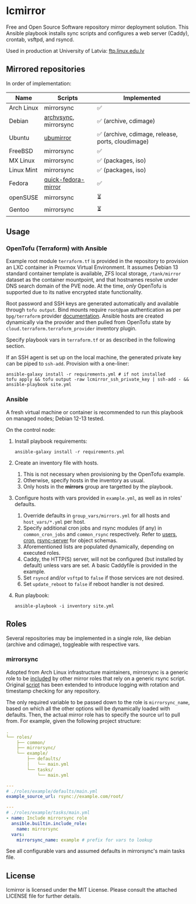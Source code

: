 # lcmirror

Free and Open Source Software repository mirror deployment solution. This Ansible playbook installs sync scripts and configures a web server (Caddy), crontab, vsftpd, and rsyncd.

Used in production at University of Latvia: [ftp.linux.edu.lv](https://ftp.linux.edu.lv/)

## Mirrored repositories

In order of implementation:

| Name       | Scripts                                                                 | Implemented                                      |
| ---------- | ----------------------------------------------------------------------- | ------------------------------------------------ |
| Arch Linux | mirrorsync                                                              | ✅                                                |
| Debian     | [archvsync](https://salsa.debian.org/mirror-team/archvsync), mirrorsync | ✅ (archive, cdimage)                             |
| Ubuntu     | [ubumirror](https://github.com/rolowilde/ubumirror)                     | ✅ (archive, cdimage, release, ports, cloudimage) |
| FreeBSD    | mirrorsync                                                              | ✅                                                |
| MX Linux   | mirrorsync                                                              | ✅ (packages, iso)                                |
| Linux Mint | mirrorsync                                                              | ✅ (packages, iso)                                |
| Fedora     | [quick-fedora-mirror](https://pagure.io/quick-fedora-mirror)            | ✅                                                |
| openSUSE   | mirrorsync                                                              | ⏳                                                |
| Gentoo     | mirrorsync                                                              | ⏳                                                |

## Usage

### OpenTofu (Terraform) with Ansible

Example root module `terraform.tf` is provided in the repository to provision an LXC container in Proxmox Virtual Environment. It assumes Debian 13 standard container template is available, ZFS local storage, `/tank/mirror` dataset as the container mountpoint, and that hostnames resolve under DNS search domain of the PVE node. At the time, *only* OpenTofu is supported due to its native encrypted state functionality.

Root password and SSH keys are generated automatically and available through `tofu output`. Bind mounts require `root@pam` authentication as per `bpg/terraform` provider [documentation](https://github.com/bpg/terraform-provider-proxmox/blob/a514610afb6f0b35f6bcfb9366eaf565c35b76fd/docs/resources/virtual_environment_container.md#example-usage). Ansible hosts are created dynamically via the provider and then pulled from OpenTofu state by `cloud.terraform.terraform_provider` inventory plugin.

Specify playbook vars in `terraform.tf` or as described in the following section.

If an SSH agent is set up on the local machine, the generated private key can be piped to `ssh-add`. Provision with a one-liner:

```shell
ansible-galaxy install -r requirements.yml # if not installed
tofu apply && tofu output -raw lcmirror_ssh_private_key | ssh-add - && ansible-playbook site.yml
```

### Ansible

A fresh virtual machine or container is recommended to run this playbook on managed nodes; Debian 12-13 tested.

On the control node:

1. Install playbook requirements:

    ```shell
    ansible-galaxy install -r requirements.yml
    ```

2. Create an inventory file with hosts.
   1. This is not necessary when provisioning by the OpenTofu example.
   2. Otherwise, specify hosts in the inventory as usual.
   3. Only hosts in the **mirrors** group are targetted by the playbook.

3. Configure hosts with vars provided in `example.yml`, as well as in roles' defaults.
   1. Override defaults in `group_vars/mirrors.yml` for all hosts and `host_vars/*.yml` per host.
   2. Specify additional cron jobs and rsync modules (if any) in `common_cron_jobs` and `common_rsync` respectively. Refer to [users](https://github.com/robertdebock/ansible-role-users/tree/bb7b2b743eded04b9f5a7727682b75cea5249a50?tab=readme-ov-file#example-playbook), [cron](https://github.com/robertdebock/ansible-role-cron/tree/8dc5dceeae3bfdeb9a37c76d0cd709fb40ea7267?tab=readme-ov-file#example-playbook), [rsync-server](https://github.com/infOpen/ansible-role-rsync-server/tree/18a2ba608f7e6fd712cedc3a77c14a0b5653e556?tab=readme-ov-file#manage-rsync-configuration) for object schemas.
   3. Aforementioned lists are populated dynamically, depending on executed roles.
   4. Caddy, the HTTP(S) server, will not be configured (but installed by default) unless vars are set. A basic Caddyfile is provided in the example.
   5. Set `rsyncd` and/or `vsftpd` to `false` if those services are not desired.
   6. Set `update_reboot` to `false` if reboot handler is not desired.

4. Run playbook:

    ```shell
    ansible-playbook -i inventory site.yml
    ```

## Roles

Several repositories may be implemented in a single role, like debian (archive and cdimage), toggleable with respective vars.

### mirrorsync

Adopted from Arch Linux infrastructure maintainers, mirrorsync is a generic role to be [included](https://docs.ansible.com/ansible/latest/collections/ansible/builtin/include_role_module.html) by other mirror roles that rely on a generic rsync script. Original [script](https://gitlab.archlinux.org/archlinux/infrastructure/-/blob/1d5dbcd5819c4e9a340c1427fba0e0552c790fd2/roles/mirrorsync/templates/mirrorsync.j2) has been extended to introduce logging with rotation and timestamp checking for any repository.

The only required variable to be passed down to the role is `mirrorsync_name`, based on which all the other options will be dynamically loaded with defaults. Then, the actual mirror role has to specify the source url to pull from. For example, given the following project structure:

```yaml
.
└── roles/
    ├── common/
    ├── mirrorsync/
    └── example/
        ├── defaults/
        │   └── main.yml
        └── tasks/
            └── main.yml

---
# ./roles/example/defaults/main.yml
example_source_url: rsync://example.com/root/

---
# ./roles/example/tasks/main.yml
- name: Include mirrorsync role
  ansible.builtin.include_role:
    name: mirrorsync
  vars:
    mirrorsync_name: example # prefix for vars to lookup
```

See all configurable vars and assumed defaults in mirrorsync's main tasks file.

## License

lcmirror is licensed under the MIT License. Please consult the attached LICENSE file for further details.

